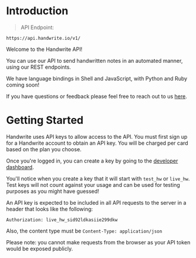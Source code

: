 # Introduction

> API Endpoint:

```
https://api.handwrite.io/v1/
```

Welcome to the Handwrite API!

You can use our API to send handwritten notes in an automated manner, using our REST endpoints.

We have language bindings in Shell and JavaScript, with Python and Ruby coming soon!

If you have questions or feedback please feel free to reach out to us [here](https://www.handwrite.io/contact).

# Getting Started

Handwrite uses API keys to allow access to the API. You must first sign up for a Handwrite account to obtain an API key. You will be charged per card based on the plan you choose.

Once you're logged in, you can create a key by going to the [developer dashboard](https://app.handwrite.io/integrations/api).

You'll notice when you create a key that it will start with `test_hw` or `live_hw`. Test keys will not count against your usage and can be used for testing purposes as you might have guessed!

An API key is expected to be included in all API requests to the server in a header that looks like the following:

`Authorization: live_hw_sid92ldkasiie299dkw`

Also, the content type must be `Content-Type: application/json`

<aside class="notice">Please note: you cannot make requests from the browser as your API token would be exposed publicly.</aside>
